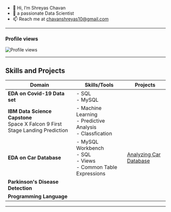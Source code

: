 - 👋 Hi, I’m Shreyas Chavan
- 👀 a passionate Data Scientist  
- 📫 Reach me at chavanshreyas10@gmail.com

---

### Profile views
![Profile views](https://komarev.com/ghpvc/?username=Shreyaschavan10&label=Profile%20views&color=0e75b6&style=flat)

---

## Skills and Projects

| **Domain**       | **Skills/Tools**       | **Projects**        |
|-------------------|------------------------|--------------------|
| **EDA on Covid-19 Data set**                   | - SQL <br> - MySQL                        |                    |
|**IBM Data Science Capstone** <br> Space X Falcon 9 First Stage Landing Prediction                |  - Machine Learning <br>- Predictive Analysis <br> - Classfication                        |                    |
|**EDA on Car Database**   | - MySQL Workbench <br> - SQL <br> - Views <br> - Common Table Expressions | [Analyzing Car Database](https://github.com/Shreyaschavan10/Analyze-Data-in-a-Model-Car-Database-with-MySQL-Workbench)
|**Parkinson's Disease Detection**                  |                        |                    |
|**Programming Language**                    |                        |                    |

---


